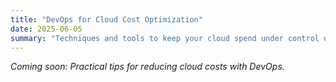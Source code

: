 ```yaml
---
title: "DevOps for Cloud Cost Optimization"
date: 2025-06-05
summary: "Techniques and tools to keep your cloud spend under control using DevOps best practices."
---
```


*Coming soon: Practical tips for reducing cloud costs with DevOps.*
